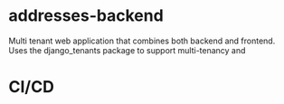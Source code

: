# addresses-backend

Multi tenant web application that combines both backend and frontend. Uses the django_tenants package to support multi-tenancy and 

# CI/CD